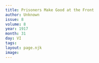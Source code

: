 ```yaml
---
title: Prisoners Make Good at the Front
author: Unknown
issue: 8
volume: 8
year: 1917
month: 31
day: VI
tags:
layout: page.njk
image:
---
```

